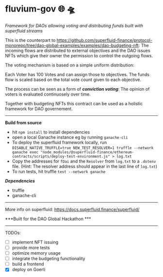 # fluvium-gov :globe_with_meridians: :flying_saucer:
*Framework for DAOs allowing voting and distributing funds built with superfluid streams*


This is the counterpart to https://github.com/superfluid-finance/protocol-monorepo/tree/dao-global-examples/examples/dao-budgeting-nft:
The incoming flows are distributed to external objectives and the DAO issues NFTs which give their owner the permission to control the outgoing flows.

The voting mechanism is based on a simple uniform distribution:

Each Voter has 100 Votes and can assign those to objectives. The funds flow is scaled based on the total vote count given to each objective.

The process can be seen as a form of ***conviction voting***: The opinion of voters is evaluated continuosely over time.

Together with budgeting NFTs this contract can be used as a holistic framework for DAO governement. 

______________________________________________
**Build from source**
- hit `npm install` to install dependencies
- open a local Ganache instance eg by running `ganache-cli`
- To deploy the superfluid framework locally, run `DISABLE_NATIVE_TRUFFLE=true NEW_TEST_RESOLVER=1 truffle --network ganache exec "node_modules/@superfluid-finance/ethereum-contracts/scripts/deploy-test-environment.js" > log.txt
`
- Copy the addresses for `fDai` and the `Resolver` from `log.txt` to a `.dotenv` file. (Hint: The resolver address should appear in the last line of `log.txt`)
- To run tests, hit truffle `test --network ganache` 

***Dependencies***
- truffle
- ganache-cli
_____________________________________________

More info on superfluid:
https://docs.superfluid.finance/superfluid/

***Built for the DAO Global Hackathon ***
______________________________________________

TODOs:

- [ ] implement NFT issuing 
- [ ] provide more tests
- [ ] optimize memory usage
- [ ] integrate the budgeting functionality
- [ ] build a frontend
- [x] deploy on Goerli

